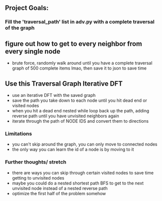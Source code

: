 ## Project Goals:
### Fill the 'traversal_path' list in adv.py with a complete traversal of the graph


## figure out how to get to every neighbor from every single node
- brute force, randomly walk around until you have a complete traversal graph of 500 complete items lmao, then save it to json to save time

## Use this Traversal Graph Iterative DFT
- use an iterative DFT with the saved graph
- save the path you take down to each node until you hit dead end or visited nodes
- when you hit a dead end nested while loop back up the path, adding reverse path until you have unvisited neighbors again
- iterate through the path of NODE IDS and convert them to directions

### Limitations
- you can't skip around the graph, you can only move to connected nodes
- the only way you can learn the id of a node is by moving to it


### Further thoughts/ stretch
- there are ways you can skip through certain visited nodes to save time getting to unvisited nodes
- maybe you could do a nested shortest path BFS to get to the next unvisited node instead of a nested reverse path
- optimize the first half of the problem somehow